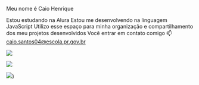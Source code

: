 Meu nome é Caio Henrique

Estou estudando na Alura
Estou me desenvolvendo na linguagem JavaScript
Utilizo esse espaço para minha organização e compartilhamento dos meu projetos desenvolvidos
Você entrar em contato comigo 📫
caio.santos04@escola.pr.gov.br








![](https://media.tenor.com/HwcWT4vjdQEAAAAC/neymar-jr-neymar.gif) 






![](https://media.tenor.com/WWuKr0zRdGYAAAAM/messi.gif) 






![](https://media1.tenor.com/m/pJyuKMSIMyAAAAAd/ronaldo-ronaldo-al-nassr.gif))












